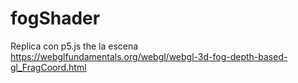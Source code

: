 # fogShader
Replica con p5.js the la escena https://webglfundamentals.org/webgl/webgl-3d-fog-depth-based-gl_FragCoord.html
